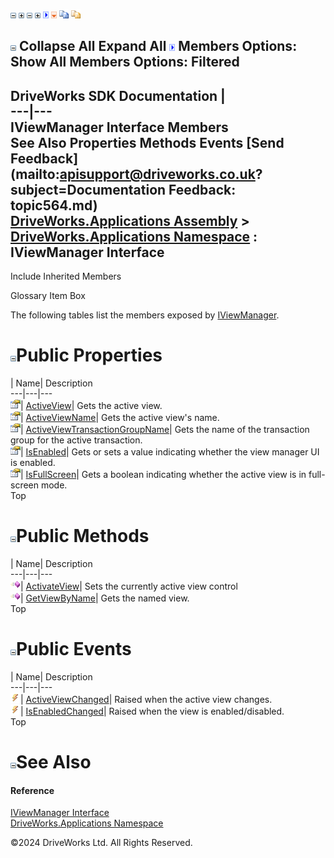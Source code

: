 ![](dotnetimages/collapse.gif) ![](dotnetimages/expand.gif) ![](dotnetimages/collapse.gif) ![](dotnetimages/expand.gif) ![](dotnetimages/drpdown.gif) ![](dotnetimages/drpdown_orange.gif) ![](dotnetimages/copycode.gif) ![](dotnetimages/copycodeHighlight.gif)

![](dotnetimages/collapse.gif) Collapse All Expand All ![](dotnetimages/drpdown.gif) Members Options: Show All  Members Options: Filtered   
---  
DriveWorks SDK Documentation  |   
---|---  
IViewManager Interface Members   
See Also Properties Methods Events [Send Feedback](mailto:apisupport@driveworks.co.uk?subject=Documentation Feedback: topic564.md)  
[DriveWorks.Applications Assembly](topic13.md) > [DriveWorks.Applications Namespace](topic16.md) : IViewManager Interface  
---  
  
Include Inherited Members    


Glossary Item Box

The following tables list the members exposed by [IViewManager](topic564.md).

# ![](dotnetimages/collapse.gif)Public Properties

| Name| Description  
---|---|---  
![ Property](dotnetimages/Property.gif)| [ActiveView](topic571.md)| Gets the active view.   
![ Property](dotnetimages/Property.gif)| [ActiveViewName](topic572.md)| Gets the active view's name.   
![ Property](dotnetimages/Property.gif)| [ActiveViewTransactionGroupName](topic573.md)| Gets the name of the transaction group for the active transaction.   
![ Property](dotnetimages/Property.gif)| [IsEnabled](topic574.md)| Gets or sets a value indicating whether the view manager UI is enabled.   
![ Property](dotnetimages/Property.gif)| [IsFullScreen](topic575.md)| Gets a boolean indicating whether the active view is in full-screen mode.   
Top

# ![](dotnetimages/collapse.gif)Public Methods

| Name| Description  
---|---|---  
![ Method](dotnetimages/Method.gif)| [ActivateView](topic569.md)| Sets the currently active view control   
![ Method](dotnetimages/Method.gif)| [GetViewByName](topic570.md)| Gets the named view.   
Top

# ![](dotnetimages/collapse.gif)Public Events

| Name| Description  
---|---|---  
![ Event](dotnetimages/Event.gif)| [ActiveViewChanged](topic576.md)| Raised when the active view changes.   
![ Event](dotnetimages/Event.gif)| [IsEnabledChanged](topic577.md)| Raised when the view is enabled/disabled.   
Top

# ![](dotnetimages/collapse.gif)See Also

#### Reference

[IViewManager Interface](topic564.md)   
[DriveWorks.Applications Namespace](topic16.md)

©2024 DriveWorks Ltd. All Rights Reserved.
